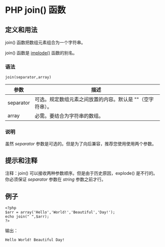 # PHP join() 函数



## 定义和用法

join() 函数把数组元素组合为一个字符串。

join() 函数是 [implode()](/php/func_string_implode.asp "PHP implode() 函数") 函数的别名。

### 语法

```
join(separator,array)
```

| 参数 | 描述 |
| --- | --- |
| separator | 可选。规定数组元素之间放置的内容。默认是 ""（空字符串）。 |
| array | 必需。要结合为字符串的数组。 |

### 说明

虽然 _separator_ 参数是可选的。但是为了向后兼容，推荐您使用使用两个参数。

## 提示和注释

注释：join() 可以接收两种参数顺序。但是由于历史原因，explode() 是不行的。你必须保证 _separator_ 参数在 _string_ 参数之前才行。

## 例子

```
<?php
$arr = array('Hello','World!','Beautiful','Day!');
echo join(" ",$arr);
?>
```

输出：

```
Hello World! Beautiful Day!
```



